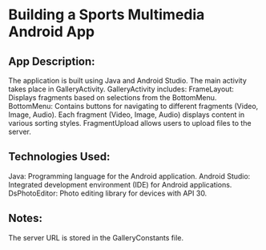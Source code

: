 # Building a Sports Multimedia Android App
## App Description:
  The application is built using Java and Android Studio.
  The main activity takes place in GalleryActivity.
  GalleryActivity includes:
    FrameLayout: Displays fragments based on selections from the BottomMenu.
    BottomMenu: Contains buttons for navigating to different fragments (Video, Image, Audio).
  Each fragment (Video, Image, Audio) displays content in various sorting styles.
  FragmentUpload allows users to upload files to the server.
## Technologies Used:
  Java: Programming language for the Android application.
  Android Studio: Integrated development environment (IDE) for Android applications.
  DsPhotoEditor: Photo editing library for devices with API 30.
## Notes:
  The server URL is stored in the GalleryConstants file.
